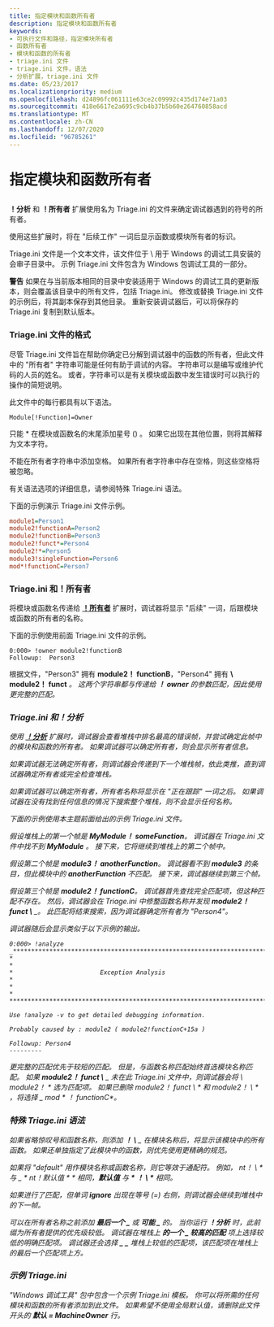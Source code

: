 ```yaml
---
title: 指定模块和函数所有者
description: 指定模块和函数所有者
keywords:
- 可执行文件和路径，指定模块所有者
- 函数所有者
- 模块和函数的所有者
- triage.ini 文件
- triage.ini 文件，语法
- 分析扩展，triage.ini 文件
ms.date: 05/23/2017
ms.localizationpriority: medium
ms.openlocfilehash: d24896fc061111e63ce2c09992c435d174e71a03
ms.sourcegitcommit: 418e6617e2a695c9cb4b37b5b60e264760858acd
ms.translationtype: MT
ms.contentlocale: zh-CN
ms.lasthandoff: 12/07/2020
ms.locfileid: "96785261"
---
```

# <a name="specifying-module-and-function-owners"></a>指定模块和函数所有者


## <span id="ddk_specifying_module_and_function_owners_dbg"></span><span id="DDK_SPECIFYING_MODULE_AND_FUNCTION_OWNERS_DBG"></span>


**！分析** 和 **！所有者** 扩展使用名为 Triage.ini 的文件来确定调试器遇到的符号的所有者。

使用这些扩展时，将在 "后续工作" 一词后显示函数或模块所有者的标识。

Triage.ini 文件是一个文本文件，该文件位于 \\ 用于 Windows 的调试工具安装的会审子目录中。 示例 Triage.ini 文件包含为 Windows 包调试工具的一部分。

**警告**   如果在与当前版本相同的目录中安装适用于 Windows 的调试工具的更新版本，则会覆盖该目录中的所有文件，包括 Triage.ini。 修改或替换 Triage.ini 文件的示例后，将其副本保存到其他目录。 重新安装调试器后，可以将保存的 Triage.ini 复制到默认版本。

 

### <a name="span-idformat_of_the_triage_ini_filespanspan-idformat_of_the_triage_ini_filespanformat-of-the-triageini-file"></a><span id="format_of_the_triage_ini_file"></span><span id="FORMAT_OF_THE_TRIAGE_INI_FILE"></span>Triage.ini 文件的格式

尽管 Triage.ini 文件旨在帮助你确定已分解到调试器中的函数的所有者，但此文件中的 "所有者" 字符串可能是任何有助于调试的内容。 字符串可以是编写或维护代码的人员的姓名。 或者，字符串可以是有关模块或函数中发生错误时可以执行的操作的简短说明。

此文件中的每行都具有以下语法。

```dbgcmd
Module[!Function]=Owner 
```

只能 \* 在模块或函数名的末尾添加星号 () 。 如果它出现在其他位置，则将其解释为文本字符。

不能在所有者字符串中添加空格。 如果所有者字符串中存在空格，则这些空格将被忽略。

有关语法选项的详细信息，请参阅特殊 Triage.ini 语法。

下面的示例演示 Triage.ini 文件示例。

```ini
module1=Person1
module2!functionA=Person2
module2!functionB=Person3
module2!funct*=Person4
module2!*=Person5
module3!singleFunction=Person6
mod*!functionC=Person7
```

### <a name="span-idtriage_ini_and__ownerspanspan-idtriage_ini_and__ownerspan-triageini-and-owner"></a><span id="triage_ini_and__owner"></span><span id="TRIAGE_INI_AND__OWNER"></span> Triage.ini 和！所有者

将模块或函数名传递给 [**！所有者**](-owner.md) 扩展时，调试器将显示 "后续" 一词，后跟模块或函数的所有者的名称。

下面的示例使用前面 Triage.ini 文件的示例。

```dbgcmd
0:000> !owner module2!functionB
Followup:  Person3
```

根据文件，"Person3" 拥有 **module2！ functionB**，"Person4" 拥有 **\\ module2！ funct** <em> 。 这两个字符串都与传递给 **！ owner** 的参数匹配，因此使用更完整的匹配。

### <a name="span-idtriage_ini_and__analyzespanspan-idtriage_ini_and__analyzespan-triageini-and-analyze"></a><span id="triage_ini_and__analyze"></span><span id="TRIAGE_INI_AND__ANALYZE"></span> Triage.ini 和！分析

使用 [**！分析**](-analyze.md) 扩展时，调试器会查看堆栈中排名最高的错误帧，并尝试确定此帧中的模块和函数的所有者。 如果调试器可以确定所有者，则会显示所有者信息。

如果调试器无法确定所有者，则调试器会传递到下一个堆栈帧，依此类推，直到调试器确定所有者或完全检查堆栈。

如果调试器可以确定所有者，所有者名称将显示在 "正在跟踪" 一词之后。 如果调试器在没有找到任何信息的情况下搜索整个堆栈，则不会显示任何名称。

下面的示例使用本主题前面给出的示例 Triage.ini 文件。

假设堆栈上的第一个帧是 **MyModule！ someFunction**。 调试器在 Triage.ini 文件中找不到 **MyModule** 。 接下来，它将继续到堆栈上的第二个帧中。

假设第二个帧是 **module3！ anotherFunction**。 调试器看不到 **module3** 的条目，但此模块中的 **anotherFunction** 不匹配。 接下来，调试器继续到第三个帧。

假设第三个帧是 **module2！ functionC**。 调试器首先查找完全匹配项，但这种匹配不存在。 然后，调试器会在 Triage.ini 中修整函数名称并发现 **module2！ funct \\** _。 此匹配将结束搜索，因为调试器确定所有者为 "Person4"。

调试器随后会显示类似于以下示例的输出。

```dbgcmd
0:000> !analyze
_******************************************************************************
*                                                                             *
*                        Exception Analysis                                   *
*                                                                             *
*******************************************************************************

Use !analyze -v to get detailed debugging information.

Probably caused by : module2 ( module2!functionC+15a )

Followup: Person4
---------
```

更完整的匹配优先于较短的匹配。 但是，与函数名称匹配始终首选模块名称匹配。 如果 **module2！ funct \\** _ 未在此 Triage.ini 文件中，则调试器会将 _*\\ module2！* *_ 选为匹配项。 如果已删除 _*module2！ funct \\* *_ 和 _*module2！ \\* *_ ，将选择 _ *mod \* ！ functionC**。

### <a name="span-idspecial_triage_ini_syntaxspanspan-idspecial_triage_ini_syntaxspanspecial-triageini-syntax"></a><span id="special_triage_ini_syntax"></span><span id="SPECIAL_TRIAGE_INI_SYNTAX"></span>特殊 Triage.ini 语法

如果省略惊叹号和函数名称，则添加 **！ \\** _ 在模块名称后，将显示该模块中的所有函数。 如果还单独指定了此模块中的函数，则优先使用更精确的规范。

如果将 "default" 用作模块名称或函数名称，则它等效于通配符。 例如， _*nt！ \\* *_ 与 _ * nt！默认值 * * 相同，**默认值** 与 **\* ！ \\ \*** 相同。

如果进行了匹配，但单词 **ignore** 出现在等号 (=) 右侧，则调试器会继续到堆栈中的下一帧。

可以在所有者名称之前添加 **最后一个 \_** 或 **可能 \_** 的。 当你运行 **！分析** 时，此前缀为所有者提供的优先级较低。 调试器在堆栈上 **的一个 \_ 较高的匹配** 项上选择较低的明确匹配项。 调试器还会选择 **\_** **\_** 堆栈上较低的匹配项，该匹配项在堆栈上的最后一个匹配项上方。

### <a name="span-idsample_triage_inispanspan-idsample_triage_inispansample-triageini"></a><span id="sample_triage_ini"></span><span id="SAMPLE_TRIAGE_INI"></span>示例 Triage.ini

"Windows 调试工具" 包中包含一个示例 Triage.ini 模板。 你可以将所需的任何模块和函数的所有者添加到此文件。 如果希望不使用全局默认值，请删除此文件开头的 **默认 = MachineOwner** 行。

 

 





